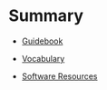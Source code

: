 # Summary

* [Guidebook](README.md)

* [Vocabulary](guidebook/vocabulary.md)
* [Software Resources](guidebook/software.md)


